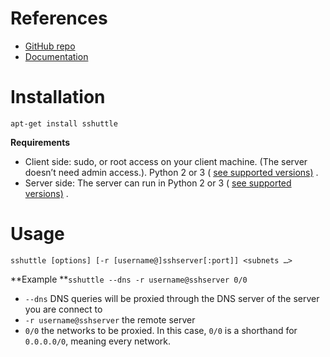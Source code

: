 # References 
* [GitHub repo](https://github.com/sshuttle/sshuttle) 
* [Documentation](https://sshuttle.readthedocs.io/en/latest/) 
# Installation 
`apt-get install sshuttle` 

**Requirements**
* Client side: sudo, or root access on your client machine. (The server doesn’t need admin access.). Python 2 or 3 ( [see supported versions)](https://sshuttle.readthedocs.io/en/latest/requirements.html) .
* Server side: The server can run in Python 2 or 3 ( [see supported versions)](https://sshuttle.readthedocs.io/en/latest/requirements.html) .
# Usage 
`sshuttle [options] [-r [username@]sshserver[:port]] <subnets …>`

**Example **`sshuttle --dns -r username@sshserver 0/0`
* `--dns` DNS queries will be proxied through the DNS server of the server you are connect to
* `-r username@sshserver` the remote server
* `0/0` the networks to be proxied. In this case, `0/0` is a shorthand for `0.0.0.0/0`, meaning every network.
